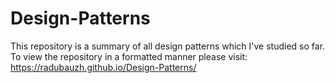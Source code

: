 # Design-Patterns
This repository is a summary of all design patterns which I've studied so far. To view the repository in a formatted manner please visit:
https://radubauzh.github.io/Design-Patterns/ 
